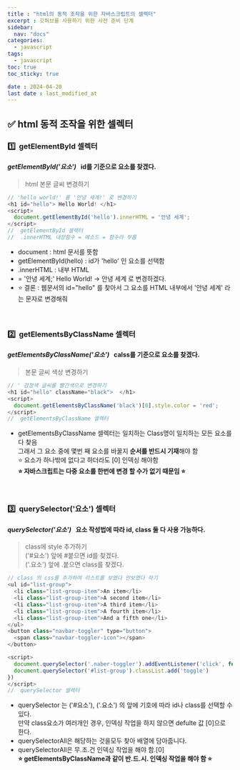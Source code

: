 ```yaml
---
title : "html의 동적 조작을 위한 자바스크립트의 셀렉터"
excerpt : 깃허브를 사용하기 위한 사전 준비 단계
sidebar:
  nav: "docs"
categories:
  - javascript
tags:
  - javascript
toc: true
toc_sticky: true

date : 2024-04-20
last date : last_modified_at
---
```


## ✅ html 동적 조작을 위한 셀렉터
### 1️⃣&nbsp; getElementById 셀렉터
#### **_getElementById('요소')_**  &nbsp;  id를 기준으로 요소를 찾겠다.
> html 본문 글씨 변경하기  

```javascript
// 'hello world!' 를 '안녕 세계!' 로 변경하기
<h1 id="hello"> Hello World! </h1>
<script>
  document.getElementById('hello').innerHTML = '안녕 세계';
</script>
//  getElementById 셀렉터
//  .innerHTML 내장함수 = 메소드 = 함수라 부름
```
- document : html 문서를 뜻함
- getElementById(hello) : id가 'hello' 인 요소를 선택함 
- .innerHTML : 내부 HTML 
- = '안녕 세계;' Hello World! -> 안녕 세계 로 변경하겠다.
- ⭐️ 결론 : 웹문서의 id="hello" 를 찾아서 그 요소를 HTML 내부에서 '안녕 세계' 라는 문자로 변경해줘
</br></br></br>


### 2️⃣&nbsp; getElementsByClassName 셀렉터
#### **_getElementsByClassName('요소')_**  &nbsp;  calss를 기준으로 요소를 찾겠다.
> 본문 글씨 색상 변경하기

```javascript
// ' 검정색 글씨를 빨간색으로 변경하기
<h1 id="hello" className="black">  </h1>
<script>
  document.getElementsByClassName('black')[0].style.color = 'red';
</script>
//  getElementsByClassName 셀렉터
```
- getElementsByClassName 셀렉터는 일치하는 Class명이 일치하는 모든 요소를 다 찾음 </br>
그래서 그 요소 중에 몇번 째 요소를 바꿀지 **순서를 반드시 기재**해야 함</br> 
⭐️ 요소가 하나밖에 없다고 하더라도 [0] 인덱싱 해야함 </br>
**⭐️ 자바스크립트는 다중 요소를 한번에 변경 할 수가 없기 때문임 ⭐️**
</br></br></br>

### 3️⃣&nbsp;  querySelector('요소') 셀렉터
#### **_querySelector('요소')_**  &nbsp;  요소 작성법에 따라 id, class 둘 다 사용 가능하다.
> class에 style 추가하기 </br>
> ('#요소') 앞에 #붙으면 id를 찾겠다.</br>
> ('.요소') 앞에 .붙으면 class를 찾겠다.

```javascript
// class 의 css를 추가하여 리스트를 보였다 안보였다 하기
<ul id="list-group">
  <li class="list-group-item">An item</li>
  <li class="list-group-item">A second item</li>
  <li class="list-group-item">A third item</li>
  <li class="list-group-item">A fourth item</li>
  <li class="list-group-item">And a fifth one</li>
</ul>
<button class="navbar-toggler" type="button">
  <span class="navbar-toggler-icon"></span>
</button>

<script>
  document.querySelector('.naber-toggler').addEventListener('click', function(){
  document.querySelector('#list-group').classList.add('toggle')
})
</script>
//  querySelector 셀렉터
```
- querySelector 는 ('#요소'), ('.요소') 의 앞에 기호에 따라 id나 class를 선택할 수 있다. </br>
만약 class요소가 여러개인 경우, 인덱싱 작업을 하지 않으면 defulte 값 [0]으로 한다.
- querySelectorAll은 해당하는 것을모두 찾아 배열에 담아줍니다. </br>
- querySelectorAll은 무.조.건 인덱싱 작업을 해야 함.[0] </br>
  **⭐️ getElementsByClassName과 같이 반.드.시. 인덱싱 작업을 해야 함 ⭐️**
  </br></br></br>





